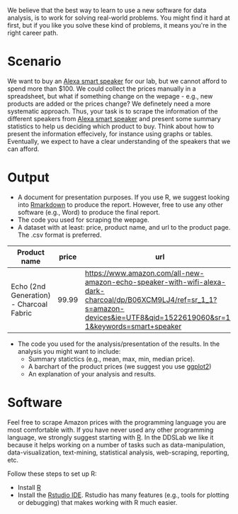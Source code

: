 We believe that the best way to learn to use a new software for data analysis, is to work for solving real-world problems. You might find it hard at first, but if you like you solve these kind of problems, it means you're in the right career path.

# Scenario
We want to buy an [Alexa smart speaker](
https://www.amazon.com/s/ref=sr_nr_n_1?fst=as%3Aoff&rh=n%3A9818047011%2Ck%3Asmart+speaker&keywords=smart+speaker&ie=UTF8&qid=1522605843&rnid=2941120011) for our lab, but we cannot afford to spend more than $100.
We could collect the prices manually in a spreadsheet, but what if something change on the wepage - e.g., new products are added or the prices change? We definetely need a more systematic approach.
Thus, your task is to scrape the information of the different speakers from [Alexa smart speaker](
https://www.amazon.com/s/ref=sr_nr_n_1?fst=as%3Aoff&rh=n%3A9818047011%2Ck%3Asmart+speaker&keywords=smart+speaker&ie=UTF8&qid=1522605843&rnid=2941120011) and present some summary statistics to help us deciding which product to buy. Think about how to present the information effecively, for instance using graphs or tables. Eventually, we expect to have a clear understanding of the speakers that we can afford.

# Output

 - A document for presentation purposes. If you use R, we suggest looking into [Rmarkdown](https://rmarkdown.rstudio.com) to produce the report. However, free to use any other software (e.g., Word) to produce the final report.
 - The code you used for scraping the wepage.
 - A dataset with at least: price, product name, and url to the product page. The .csv format is preferred.
 
 
| Product name                            | price | url                                                                                                                                                                             |
|-----------------------------------------|-------|---------------------------------------------------------------------------------------------------------------------------------------------------------------------------------|
| Echo (2nd Generation) - Charcoal Fabric | 99.99 | https://www.amazon.com/all-new-amazon-echo-speaker-with-wifi-alexa-dark-charcoal/dp/B06XCM9LJ4/ref=sr_1_1?s=amazon-devices&ie=UTF8&qid=1522619060&sr=1-1&keywords=smart+speaker |

  - The code you used for the analysis/presentation of the results. In the analysis you might want to include:
      - Summary statictics (e.g., mean, max, min, median price). 
      - A barchart of the product prices (we suggest you use [ggplot2](https://github.com/tidyverse/ggplot2))
      - An explanation of your analysis and results.


# Software

Feel free to scrape Amazon prices with the programming language you are most comfortable with. If you have never used any other programming language, we strongly suggest starting with [R](https://www.r-project.org/about.html). In the DDSLab we like it because it helps working on a number of tasks such as data-manipulation, data-visualization, text-mining, statistical analysis, web-scraping, reporting, etc.

Follow these steps to set up R:

- Install [R](https://www.r-project.org)
- Install the [Rstudio IDE](https://www.rstudio.com). Rstudio has many features (e.g., tools for plotting or debugging) that makes working with R much easier. 
